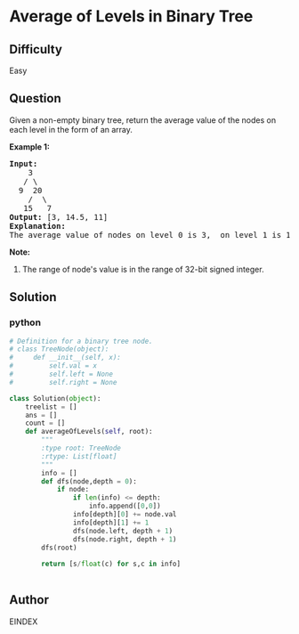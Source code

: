# Average of Levels in Binary Tree

## Difficulty
Easy

## Question
Given a non-empty binary tree, return the average value of the nodes on each level in the form of an array.

<p><b>Example 1:</b><br />
<pre>
<b>Input:</b>
    3
   / \
  9  20
    /  \
   15   7
<b>Output:</b> [3, 14.5, 11]
<b>Explanation:</b>
The average value of nodes on level 0 is 3,  on level 1 is 14.5, and on level 2 is 11. Hence return [3, 14.5, 11].
</pre>
</p>

<p><b>Note:</b><br>
<ol>
<li>The range of node's value is in the range of 32-bit signed integer.</li>
</ol>
</p>

## Solution
### python
```python
# Definition for a binary tree node.
# class TreeNode(object):
#     def __init__(self, x):
#         self.val = x
#         self.left = None
#         self.right = None

class Solution(object):
    treelist = []
    ans = []
    count = []
    def averageOfLevels(self, root):
        """
        :type root: TreeNode
        :rtype: List[float]
        """
        info = []
        def dfs(node,depth = 0):
            if node:
                if len(info) <= depth:
                    info.append([0,0])
                info[depth][0] += node.val
                info[depth][1] += 1
                dfs(node.left, depth + 1)
                dfs(node.right, depth + 1)
        dfs(root)
        
        return [s/float(c) for s,c in info]
        
```

## Author
EINDEX